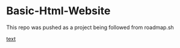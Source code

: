 # Basic-Html-Website

This repo was pushed as a project being followed from roadmap.sh

[text](https://roadmap.sh/projects/basic-html-website)
